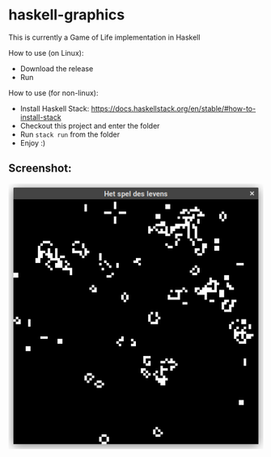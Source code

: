# haskell-graphics
This is currently a Game of Life implementation in Haskell

How to use (on Linux):
- Download the release
- Run

How to use (for non-linux):
- Install Haskell Stack: https://docs.haskellstack.org/en/stable/#how-to-install-stack
- Checkout this project and enter the folder
- Run `stack run` from the folder
- Enjoy :)

## Screenshot:
![Here should be a screenshot](screenshot.png)